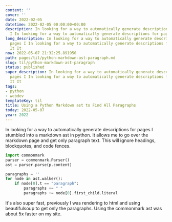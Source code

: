 ```yaml
---
content: ''
cover: ''
date: 2022-02-05
datetime: 2022-02-05 00:00:00+00:00
description: In looking for a way to automatically generate descriptions for pages
  I In looking for a way to automatically generate descriptions for pages I It It
long_description: In looking for a way to automatically generate descriptions for
  pages I In looking for a way to automatically generate descriptions for pages I
  It It
now: 2022-05-07 21:32:25.891950
path: pages/til/python-markdown-ast-paragraph.md
slug: til/python-markdown-ast-paragraph
status: published
super_description: In looking for a way to automatically generate descriptions for
  pages I In looking for a way to automatically generate descriptions for pages I
  It It
tags:
- python
- webdev
templateKey: til
title: Using a Python Markdown ast to Find All Paragraphs
today: 2022-05-07
year: 2022
---
```


In looking for a way to automatically generate descriptions for pages I
stumbled into a markdown ast in python.  It allows me to go over the
markdown page and get only paragraph text.  This will ignore headings,
blockquotes, and code fences.


``` python
import commonmark
parser = commonmark.Parser()
ast = parser.parse(p.content)

paragraphs = ''
for node in ast.walker():
    if node[0].t == "paragraph":
        paragraphs += " "
        paragraphs += node[0].first_child.literal
```

It's also super fast, previously I was rendering to html and using
beautifulsoup to get only the paragraphs.  Using the commonmark ast was
about 5x faster on my site.